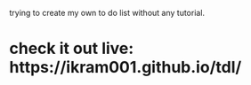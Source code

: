 trying to create my own to do list without any tutorial.

<h1>check it out live: https://ikram001.github.io/tdl/</h1>
